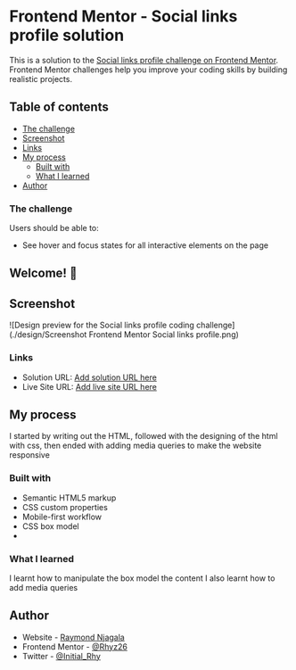 # Frontend Mentor - Social links profile solution

This is a solution to the [Social links profile challenge on Frontend Mentor](https://www.frontendmentor.io/challenges/social-links-profile-UG32l9m6dQ). Frontend Mentor challenges help you improve your coding skills by building realistic projects. 

## Table of contents


  - [The challenge](#the-challenge)
  - [Screenshot](#screenshot)
  - [Links](#links)
- [My process](#my-process)
  - [Built with](#built-with)
  - [What I learned](#what-i-learned)
- [Author](#author)




### The challenge

Users should be able to:

- See hover and focus states for all interactive elements on the page

## Welcome! 👋
## Screenshot
![Design preview for the Social links profile coding challenge](./design/Screenshot Frontend Mentor Social links profile.png)

### Links

- Solution URL: [Add solution URL here](https://github.com/Rhyz26/social-profile-links-main.git)
- Live Site URL: [Add live site URL here](https://social-profile-links-main.vercel.app/)

## My process
I started by writing out the HTML, followed with the designing of the html with css, then ended with adding media queries to make the website responsive

### Built with

- Semantic HTML5 markup
- CSS custom properties
- Mobile-first workflow
- CSS box model
- 

### What I learned

I learnt how to manipulate the box model the content
I also learnt how to add media queries


## Author

- Website - [Raymond Njagala](https://personal-portfolio-web-cyan.vercel.app/)
- Frontend Mentor - [@Rhyz26](https://www.frontendmentor.io/profile/Rhyz26)
- Twitter - [@Initial_Rhy](https://twitter.com/Initial_Rhy)
